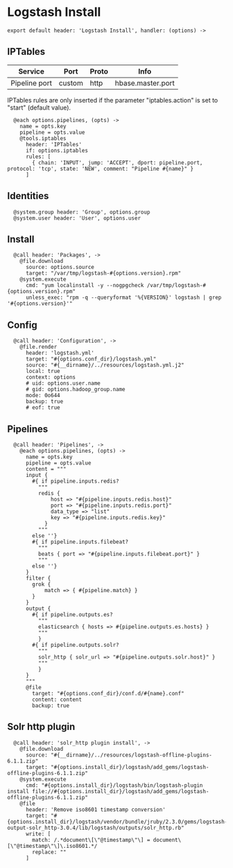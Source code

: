 
# Logstash Install

    export default header: 'Logstash Install', handler: (options) ->

## IPTables

| Service             | Port   | Proto | Info                   |
|---------------------|------- |-------|------------------------|
| Pipeline port       | custom | http  | hbase.master.port      |

IPTables rules are only inserted if the parameter "iptables.action" is set to
"start" (default value).

      @each options.pipelines, (opts) ->
        name = opts.key
        pipeline = opts.value
        @tools.iptables
          header: 'IPTables'
          if: options.iptables
          rules: [
            { chain: 'INPUT', jump: 'ACCEPT', dport: pipeline.port, protocol: 'tcp', state: 'NEW', comment: "Pipeline #{name}" }
          ]
          
## Identities

      @system.group header: 'Group', options.group
      @system.user header: 'User', options.user

## Install

      @call header: 'Packages', ->
        @file.download
          source: options.source
          target: "/var/tmp/logstash-#{options.version}.rpm"
        @system.execute
          cmd: "yum localinstall -y --nogpgcheck /var/tmp/logstash-#{options.version}.rpm"
          unless_exec: "rpm -q --queryformat '%{VERSION}' logstash | grep '#{options.version}'"

## Config

      @call header: 'Configuration', ->
        @file.render
          header: 'logstash.yml'
          target: "#{options.conf_dir}/logstash.yml"
          source: "#{__dirname}/../resources/logstash.yml.j2"
          local: true
          context: options
          # uid: options.user.name
          # gid: options.hadoop_group.name
          mode: 0o644
          backup: true
          # eof: true
          
## Pipelines

      @call header: 'Pipelines', ->
        @each options.pipelines, (opts) ->
          name = opts.key
          pipeline = opts.value
          content = """
          input {
            #{ if pipeline.inputs.redis?
              """
              redis {
                  host => "#{pipeline.inputs.redis.host}"
                  port => "#{pipeline.inputs.redis.port}"
                  data_type => "list"
                  key => "#{pipeline.inputs.redis.key}"
                }
              """
            else ''}
            #{ if pipeline.inputs.filebeat?
              """
              beats { port => "#{pipeline.inputs.filebeat.port}" }
              """
            else ''}
          }
          filter {
            grok {
                match => { #{pipeline.match} }
            }
          }
          output {
            #{ if pipeline.outputs.es?
              """
              elasticsearch { hosts => #{pipeline.outputs.es.hosts} }
              """
              }
            #{ if pipeline.outputs.solr?
              """
              solr_http { solr_url => "#{pipeline.outputs.solr.host}" }
              """
              }
          }
          """
          @file
            target: "#{options.conf_dir}/conf.d/#{name}.conf"
            content: content
            backup: true

## Solr http plugin

      @call header: 'solr_http plugin install', ->        
        @file.download
          source: "#{__dirname}/../resources/logstash-offline-plugins-6.1.1.zip"
          target: "#{options.install_dir}/logstash/add_gems/logstash-offline-plugins-6.1.1.zip"
        @system.execute
          cmd: "#{options.install_dir}/logstash/bin/logstash-plugin install file://#{options.install_dir}/logstash/add_gems/logstash-offline-plugins-6.1.1.zip"
        @file
          header: 'Remove iso8601 timestamp conversion'
          target: "#{options.install_dir}/logstash/vendor/bundle/jruby/2.3.0/gems/logstash-output-solr_http-3.0.4/lib/logstash/outputs/solr_http.rb"
          write: [
            match: /.*document\[\"@timestamp\"\] = document\[\"@timestamp\"\]\.iso8601.*/
            replace: ""
          ]
